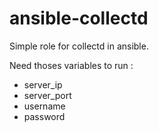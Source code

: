 ansible-collectd
================

Simple role for collectd in ansible.


Need thoses variables to run :
  * server_ip
  * server_port
  * username
  * password

